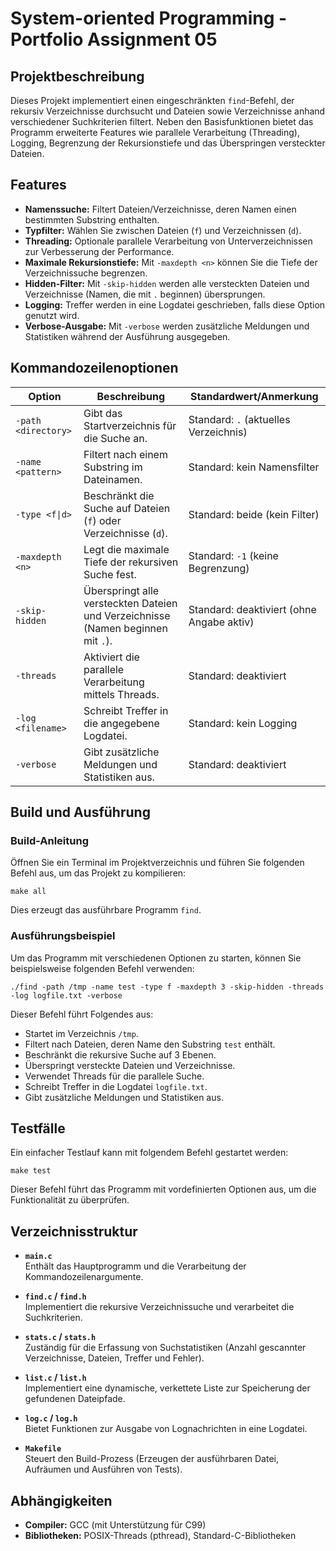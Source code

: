 
# System-oriented Programming - Portfolio Assignment 05

## Projektbeschreibung

Dieses Projekt implementiert einen eingeschränkten `find`-Befehl, der rekursiv Verzeichnisse durchsucht und Dateien sowie Verzeichnisse anhand verschiedener Suchkriterien filtert. Neben den Basisfunktionen bietet das Programm erweiterte Features wie parallele Verarbeitung (Threading), Logging, Begrenzung der Rekursionstiefe und das Überspringen versteckter Dateien.

## Features

- **Namenssuche:** Filtert Dateien/Verzeichnisse, deren Namen einen bestimmten Substring enthalten.
- **Typfilter:** Wählen Sie zwischen Dateien (`f`) und Verzeichnissen (`d`).
- **Threading:** Optionale parallele Verarbeitung von Unterverzeichnissen zur Verbesserung der Performance.
- **Maximale Rekursionstiefe:** Mit `-maxdepth <n>` können Sie die Tiefe der Verzeichnissuche begrenzen.
- **Hidden-Filter:** Mit `-skip-hidden` werden alle versteckten Dateien und Verzeichnisse (Namen, die mit `.` beginnen) übersprungen.
- **Logging:** Treffer werden in eine Logdatei geschrieben, falls diese Option genutzt wird.
- **Verbose-Ausgabe:** Mit `-verbose` werden zusätzliche Meldungen und Statistiken während der Ausführung ausgegeben.

## Kommandozeilenoptionen

| Option              | Beschreibung                                                                           | Standardwert/Anmerkung                   |
|---------------------|----------------------------------------------------------------------------------------|------------------------------------------|
| `-path <directory>` | Gibt das Startverzeichnis für die Suche an.                                            | Standard: `.` (aktuelles Verzeichnis)     |
| `-name <pattern>`   | Filtert nach einem Substring im Dateinamen.                                            | Standard: kein Namensfilter              |
| `-type <f\|d>`      | Beschränkt die Suche auf Dateien (`f`) oder Verzeichnisse (`d`).                       | Standard: beide (kein Filter)            |
| `-maxdepth <n>`     | Legt die maximale Tiefe der rekursiven Suche fest.                                       | Standard: `-1` (keine Begrenzung)          |
| `-skip-hidden`      | Überspringt alle versteckten Dateien und Verzeichnisse (Namen beginnen mit `.`).         | Standard: deaktiviert (ohne Angabe aktiv)|
| `-threads`          | Aktiviert die parallele Verarbeitung mittels Threads.                                  | Standard: deaktiviert                    |
| `-log <filename>`   | Schreibt Treffer in die angegebene Logdatei.                                             | Standard: kein Logging                   |
| `-verbose`          | Gibt zusätzliche Meldungen und Statistiken aus.                                          | Standard: deaktiviert                    |

## Build und Ausführung

### Build-Anleitung

Öffnen Sie ein Terminal im Projektverzeichnis und führen Sie folgenden Befehl aus, um das Projekt zu kompilieren:

```
make all
```

Dies erzeugt das ausführbare Programm `find`.

### Ausführungsbeispiel

Um das Programm mit verschiedenen Optionen zu starten, können Sie beispielsweise folgenden Befehl verwenden:

```
./find -path /tmp -name test -type f -maxdepth 3 -skip-hidden -threads -log logfile.txt -verbose
```

Dieser Befehl führt Folgendes aus:
- Startet im Verzeichnis `/tmp`.
- Filtert nach Dateien, deren Name den Substring `test` enthält.
- Beschränkt die rekursive Suche auf 3 Ebenen.
- Überspringt versteckte Dateien und Verzeichnisse.
- Verwendet Threads für die parallele Suche.
- Schreibt Treffer in die Logdatei `logfile.txt`.
- Gibt zusätzliche Meldungen und Statistiken aus.

## Testfälle

Ein einfacher Testlauf kann mit folgendem Befehl gestartet werden:

```
make test
```

Dieser Befehl führt das Programm mit vordefinierten Optionen aus, um die Funktionalität zu überprüfen.

## Verzeichnisstruktur

- **`main.c`**  
  Enthält das Hauptprogramm und die Verarbeitung der Kommandozeilenargumente.

- **`find.c` / `find.h`**  
  Implementiert die rekursive Verzeichnissuche und verarbeitet die Suchkriterien.

- **`stats.c` / `stats.h`**  
  Zuständig für die Erfassung von Suchstatistiken (Anzahl gescannter Verzeichnisse, Dateien, Treffer und Fehler).

- **`list.c` / `list.h`**  
  Implementiert eine dynamische, verkettete Liste zur Speicherung der gefundenen Dateipfade.

- **`log.c` / `log.h`**  
  Bietet Funktionen zur Ausgabe von Lognachrichten in eine Logdatei.

- **`Makefile`**  
  Steuert den Build-Prozess (Erzeugen der ausführbaren Datei, Aufräumen und Ausführen von Tests).

## Abhängigkeiten

- **Compiler:** GCC (mit Unterstützung für C99)
- **Bibliotheken:** POSIX-Threads (pthread), Standard-C-Bibliotheken

